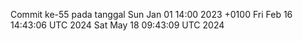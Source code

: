 Commit ke-55 pada tanggal Sun Jan 01 14:00 2023 +0100
Fri Feb 16 14:43:06 UTC 2024
Sat May 18 09:43:09 UTC 2024

